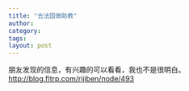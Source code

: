 ```yaml
---
title: "去法国做助教"
author:
category: 
tags: 
layout: post
---
```

朋友发现的信息，有兴趣的可以看看，我也不是很明白。
http://blog.fltrp.com/rijiben/node/493

